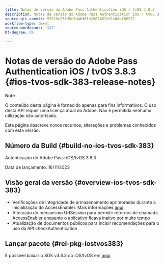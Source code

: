 ```yaml
---
title: Notas de versão do Adobe Pass Authentication iOS / tvOS 3.8.3
description: Notas de versão do Adobe Pass Authentication iOS / tvOS 3.8.3
source-git-commit: 97928c231d5e3d4b36fb2967452b01cb8af86072
workflow-type: tm+mt
source-wordcount: '127'
ht-degree: 0%

---
```


# Notas de versão do Adobe Pass Authentication iOS / tvOS 3.8.3 {#ios-tvos-sdk-383-release-notes}

>[!NOTE]
>
>O conteúdo desta página é fornecido apenas para fins informativos. O uso desta API requer uma licença atual do Adobe. Não é permitida nenhuma utilização não autorizada.

Esta página descreve novos recursos, alterações e problemas conhecidos com esta versão:

## Número da Build {#build-no-ios-tvos-sdk-383}

Autenticação do Adobe Pass: iOS/tvOS 3.8.3

Data de lançamento: 16/11/2023



## Visão geral da versão {#overview-ios-tvos-sdk-383}

* Verificações de integridade de armazenamento aprimoradas durante a inicialização do AccessEnabler. Mais informações [aqui](/help/authentication/iostvos-sdk-storage-integrity-checks.md).
* Alteração do mecanismo UrlSession para permitir retornos de chamada AccessEnabler enquanto o aplicativo ficava inativo por muito tempo
* Atualização de documentos públicos para incluir recomendações para o uso da API checkAuthentication


## Lançar pacote {#rel-pkg-iostvos383}

É possível baixar o SDK v3.8.3 do iOS/tvOS em [aqui](https://tve.zendesk.com/hc/en-us/articles/204963209-iOS-tvOS-Native-AccessEnabler-Library).
